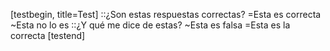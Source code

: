 [testbegin, title=Test]
::¿Son estas respuestas correctas?
=Esta es correcta
~Esta no lo es
::¿Y qué me dice de estas?
~Esta es falsa
=Esta es la correcta
[testend]
